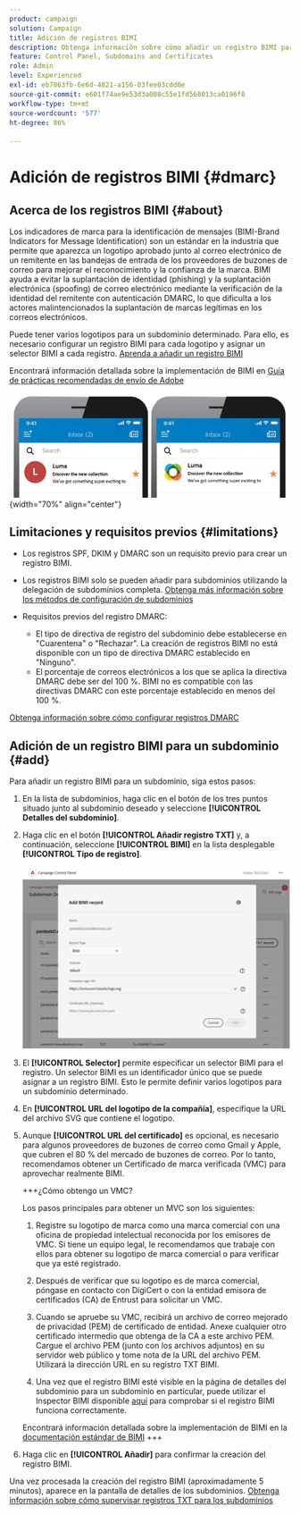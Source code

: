 ```yaml
---
product: campaign
solution: Campaign
title: Adición de registros BIMI
description: Obtenga información sobre cómo añadir un registro BIMI para un subdominio.
feature: Control Panel, Subdomains and Certificates
role: Admin
level: Experienced
exl-id: eb7863fb-6e6d-4821-a156-03fee03cdd0e
source-git-commit: e601f74ae9e53d3a008c55e1fd568013ca0196f8
workflow-type: tm+mt
source-wordcount: '577'
ht-degree: 86%

---
```


# Adición de registros BIMI {#dmarc}

## Acerca de los registros BIMI {#about}

Los indicadores de marca para la identificación de mensajes (BIMI-Brand Indicators for Message Identification) son un estándar en la industria que permite que aparezca un logotipo aprobado junto al correo electrónico de un remitente en las bandejas de entrada de los proveedores de buzones de correo para mejorar el reconocimiento y la confianza de la marca. BIMI ayuda a evitar la suplantación de identidad (phishing) y la suplantación electrónica (spoofing) de correo electrónico mediante la verificación de la identidad del remitente con autenticación DMARC, lo que dificulta a los actores malintencionados la suplantación de marcas legítimas en los correos electrónicos.

Puede tener varios logotipos para un subdominio determinado. Para ello, es necesario configurar un registro BIMI para cada logotipo y asignar un selector BIMI a cada registro. [Aprenda a añadir un registro BIMI](#add)

Encontrará información detallada sobre la implementación de BIMI en [Guía de prácticas recomendadas de envío de Adobe](https://experienceleague.adobe.com/docs/deliverability-learn/deliverability-best-practice-guide/additional-resources/technotes/implement-bimi.html?lang=es)

![](assets/bimi-example.png){width="70%" align="center"}

## Limitaciones y requisitos previos {#limitations}

* Los registros SPF, DKIM y DMARC son un requisito previo para crear un registro BIMI.
* Los registros BIMI solo se pueden añadir para subdominios utilizando la delegación de subdominios completa. [Obtenga más información sobre los métodos de configuración de subdominios](subdomains-branding.md#subdomain-delegation-methods)
* Requisitos previos del registro DMARC:

   * El tipo de directiva de registro del subdominio debe establecerse en &quot;Cuarentena&quot; o &quot;Rechazar&quot;. La creación de registros BIMI no está disponible con un tipo de directiva DMARC establecido en &quot;Ninguno&quot;.
   * El porcentaje de correos electrónicos a los que se aplica la directiva DMARC debe ser del 100 %. BIMI no es compatible con las directivas DMARC con este porcentaje establecido en menos del 100 %.

[Obtenga información sobre cómo configurar registros DMARC](dmarc.md)

## Adición de un registro BIMI para un subdominio {#add}

Para añadir un registro BIMI para un subdominio, siga estos pasos:

1. En la lista de subdominios, haga clic en el botón de los tres puntos situado junto al subdominio deseado y seleccione **[!UICONTROL Detalles del subdominio]**.

1. Haga clic en el botón **[!UICONTROL Añadir registro TXT]** y, a continuación, seleccione **[!UICONTROL BIMI]** en la lista desplegable **[!UICONTROL Tipo de registro]**.

   ![](assets/bimi-add.png)

1. El **[!UICONTROL Selector]** permite especificar un selector BIMI para el registro. Un selector BIMI es un identificador único que se puede asignar a un registro BIMI. Esto le permite definir varios logotipos para un subdominio determinado.

1. En **[!UICONTROL URL del logotipo de la compañía]**, especifique la URL del archivo SVG que contiene el logotipo.

1. Aunque **[!UICONTROL URL del certificado]** es opcional, es necesario para algunos proveedores de buzones de correo como Gmail y Apple, que cubren el 80 % del mercado de buzones de correo. Por lo tanto, recomendamos obtener un Certificado de marca verificada (VMC) para aprovechar realmente BIMI.

   +++¿Cómo obtengo un VMC?

   Los pasos principales para obtener un MVC son los siguientes:

   1. Registre su logotipo de marca como una marca comercial con una oficina de propiedad intelectual reconocida por los emisores de VMC. Si tiene un equipo legal, le recomendamos que trabaje con ellos para obtener su logotipo de marca comercial o para verificar que ya esté registrado.

   1. Después de verificar que su logotipo es de marca comercial, póngase en contacto con DigiCert o con la entidad emisora de certificados (CA) de Entrust para solicitar un VMC.

   1. Cuando se apruebe su VMC, recibirá un archivo de correo mejorado de privacidad (PEM) de certificado de entidad. Anexe cualquier otro certificado intermedio que obtenga de la CA a este archivo PEM. Cargue el archivo PEM (junto con los archivos adjuntos) en su servidor web público y tome nota de la URL del archivo PEM. Utilizará la dirección URL en su registro TXT BIMI.

   1. Una vez que el registro BIMI esté visible en la página de detalles del subdominio para un subdominio en particular, puede utilizar el Inspector BIMI disponible [aquí](https://bimigroup.org/bimi-generator/) para comprobar si el registro BIMI funciona correctamente.

   Encontrará información detallada sobre la implementación de BIMI en la [documentación estándar de BIMI](https://bimigroup.org/implementation-guide/)
+++

1. Haga clic en **[!UICONTROL Añadir]** para confirmar la creación del registro BIMI.

Una vez procesada la creación del registro BIMI (aproximadamente 5 minutos), aparece en la pantalla de detalles de los subdominios. [Obtenga información sobre cómo supervisar registros TXT para los subdominios](gs-txt-records.md#monitor)

